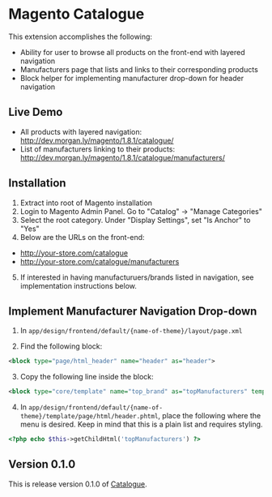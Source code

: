 # Magento Catalogue

This extension accomplishes the following:

- Ability for user to browse all products on the front-end with layered navigation
- Manufacturers page that lists and links to their corresponding products
- Block helper for implementing manufacturer drop-down for header navigation

## Live Demo

- All products with layered navigation: http://dev.morgan.ly/magento/1.8.1/catalogue/
- List of manufacturers linking to their products: http://dev.morgan.ly/magento/1.8.1/catalogue/manufacturers/

## Installation

1. Extract into root of Magento installation
2. Login to Magento Admin Panel. Go to "Catalog" -> "Manage Categories"
3. Select the root category. Under "Display Settings", set "Is Anchor" to "Yes"
4. Below are the URLs on the front-end:
  - http://your-store.com/catalogue
  - http://your-store.com/catalogue/manufacturers
5. If interested in having manufacturuers/brands listed in navigation, see implementation instructions below.

## Implement Manufacturer Navigation Drop-down

1. In `app/design/frontend/default/{name-of-theme}/layout/page.xml`

2. Find the following block:

```xml
<block type="page/html_header" name="header" as="header">
```

3. Copy the following line inside the block:

```xml
<block type="core/template" name="top_brand" as="topManufacturers" template="magnifystudio-catalogue/navigation/manufacturers.phtml" />
```

4. In `app/design/frontend/default/{name-of-theme}/template/page/html/header.phtml`, place the following where the menu is desired. Keep in mind that this is a plain list and requires styling.

```php
<?php echo $this->getChildHtml('topManufacturers') ?>
```

## Version 0.1.0

This is release version 0.1.0 of [Catalogue](https://github.com/morgan/magento-catalogue).

